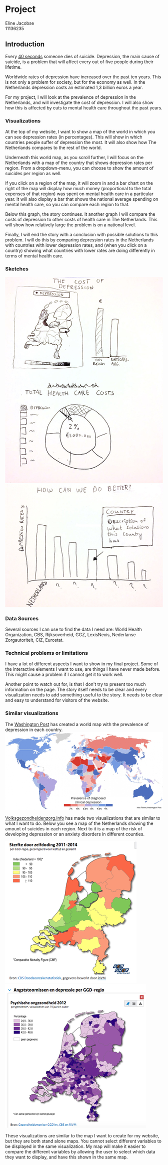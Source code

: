 # Project

Eline Jacobse  
11136235

## Introduction

Every [40 seconds](http://www.who.int/mental_health/suicide-prevention/en/) someone dies of suicide. Depression, the main cause of suicide, is a problem that will affect every out of five people during their lifetime.

Worldwide rates of depression have increased over the past ten years. This is not only a problem for society, but for the economy as well. In the Netherlands depression costs an estimated 1,3 billion euros a year.

For my project, I will look at the prevalence of depression in the Netherlands, and will investigate the cost of depression. I will also show how this is affected by cuts to mental health care throughout the past years.


### Visualizations

At the top of my website, I want to show a map of the world in which you can see depression rates (in percentages). This will show in which countries people suffer of depression the most. It will also show how The Netherlands compares to the rest of the world.

Underneath this world map, as you scroll further, I will focus on the Netherlands with a map of the country that shows depression rates per region. From a dropdown-menu, you can choose to show the amount of suicides per region as well.

If you click on a region of the map, it will zoom in and a bar chart on the right of the map will display how much money (proportional to the total expenses of that region) was spent on mental health care in a particular year. It will also display a bar that shows the national average spending on mental health care, so you can compare each region to that.

Below this graph, the story continues. It another graph I will compare the costs of depression to other costs of health care in The Netherlands. This will show how relatively large the problem is on a national level.

Finally, I will end the story with a conclusion with possible solutions to this problem. I will do this by comparing depression rates in the Netherlands with countries with lower depression rates, and (when you click on a country) showing what countries with lower rates are doing differently in terms of mental health care.


### Sketches  

![First sketch](doc/Sketch_1.jpeg)
![Second sketch](doc/Sketch_2.jpeg)

### Data Sources
Several sources I can use to find the data I need are: World Health Organization, CBS, Rijksoverheid, GGZ, LexisNexis, Nederlanse Zorgautoriteit, CIZ, Eurostat.

### Technical problems or limitations  

I have a lot of different aspects I want to show in my final project. Some of the interactive elements I want to use, are things I have never made before. This might cause a problem if I cannot get it to work well.

Another point to watch out for, is that I don't try to present too much information on the page. The story itself needs to be clear and every visualization needs to add something useful to the story. It needs to be clear and easy to understand for visitors of the website.

### Similar visualizations

The [Washington Post](https://www.washingtonpost.com/news/worldviews/wp/2013/11/07/a-stunning-map-of-depression-rates-around-the-world/?utm_term=.2ad431790650) has created a world map with the prevalence of depression in each country.
![World suicide map](doc/world_map_depression.jpeg)

[Volksgezondheidenzorg.info](https://www.volksgezondheidenzorg.info/onderwerp/sterfte-naar-doodsoorzaak/regionaal-internationaal/niet-natuurlijk#node-sterfte-door-zelfdoding-ggd-regio) has made two visualizations that are similar to what I want to do. Below you see a map of the Netherlands showing the amount of suicides in each region. Next to it is a map of the risk of developing depression or an anxiety disorders in different counties.

<img src="doc/sterfte-door-zelfdoding.png" width="420"><img src="doc/risico_angststoornissen_depressie.png" width="450">

These visualizations are similar to the map I want to create for my website, but they are both stand alone maps. You cannot select different variables to be displayed in the same visualization. My map will make it easier to compare the different variables by allowing the user to select which data they want to display, and have this shown in the same map.
